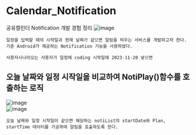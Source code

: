 # Calendar_Notification
공유캘린더 Notification 개발 경험 정리
![image](https://github.com/mr-won/Calendar_Notification/assets/58906858/99708e4d-73de-41ff-b7c6-f4d240f126e7)
```
일정을 입력할 때의 시작일과 현재 날짜가 같으면 알림을 띄우는 서비스를 개발하고자 한다.
기존 Android가 제공하는 Notification 기능을 사용하였다.

사용자시나리오는 사용자가 일정에 coding 시작일에 2023-11-20 넣으면
```
## 오늘 날짜와 일정 시작일을 비교하여 NotiPlay()함수를 호출하는 로직
![image](https://github.com/mr-won/Calendar_Notification/assets/58906858/3175381f-9366-4f58-8612-f9c09136f26f)    
![image](https://github.com/mr-won/Calendar_Notification/assets/58906858/508dfa6d-5d26-4313-a2ef-6c52fb761ff5)    
```
오늘 날짜와 일정 시작일이 같으면 해당하는 notiList의 startDate와 Plan, startTime 데이터를 가공하여 알림을 호출하도록 한다.
```

